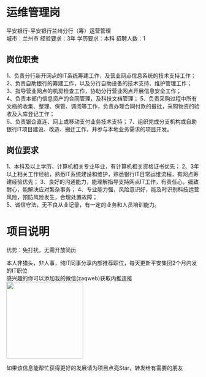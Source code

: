 # 运维管理岗
平安银行-平安银行兰州分行（筹）运营管理  
城市：兰州市 经验要求：3年 学历要求：本科  招聘人数：1

## 岗位职责
1、负责分行新开网点的IT系统筹建工作，及营业网点信息系统的技术支持工作；                                                                    
   2、负责自助银行的筹建工作，以及分行自助设备的技术支持、维护管理工作；                                                                    
   3、指导营业网点的机房检查工作，协助分行营业网点开展信息安全工作；                                                                                    
   4、负责本部门信息资产的合同管理，及科技文档管理；
   5、负责采购过程中所有文档的收集、整理、保管、调阅等工作，负责办理合同付款的报批，采购物资的验收及入库登记工作；    
   6、负责银企直连、网上或移动支付业务技术支持；
   7、组织完成分支机构或自助银行IT项目建设、改造、搬迁工作，并参与本地业务需求的项目开发。

## 岗位要求
1、本科及以上学历，计算机相关专业毕业，有计算机相关资格证书优先；
   2、3年以上相关工作经验，熟悉IT系统建设和维护，熟悉银行IT日常运维流程，有网点筹建经验优先；
   3、良好的沟通能力，能理解指导支持网点IT工作，有责任心，细致耐心，能解决应对繁杂事务；
   4、专业能力强，风险意识好，能及时识别科技运营风险，预防风险发生，合理处置故障；                      
   5、诚信守法，无不良从业记录，有一定的业务和人员培训能力。

# 项目说明

优势：免打扰，无需开放简历

本人非猎头，非人事，纯IT同事分享内部推荐职位，每天更新平安集团2个月内发的IT职位  
感兴趣的你可以添加我的微信(zaqweb)获取内推连接  
<img src="https://github.com/zaqweb/PA-IT-JOBS/blob/master/WechatICode.jpeg"  height="200" width="200">

如果该信息能帮忙获得更好的发展请为项目点亮Star，转发给有需要的朋友




